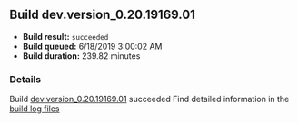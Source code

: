 ## Build dev.version_0.20.19169.01
- **Build result:** `succeeded`
- **Build queued:** 6/18/2019 3:00:02 AM
- **Build duration:** 239.82 minutes
### Details
Build [dev.version_0.20.19169.01](https://winappstudio.visualstudio.com/web/build.aspx?pcguid=a4ef43be-68ce-4195-a619-079b4d9834c2&builduri=vstfs%3a%2f%2f%2fBuild%2fBuild%2f28682) succeeded
Find detailed information in the [build log files](https://uwpctdiags.blob.core.windows.net/buildlogs/dev.version_0.20.19169.01_logs.zip)
